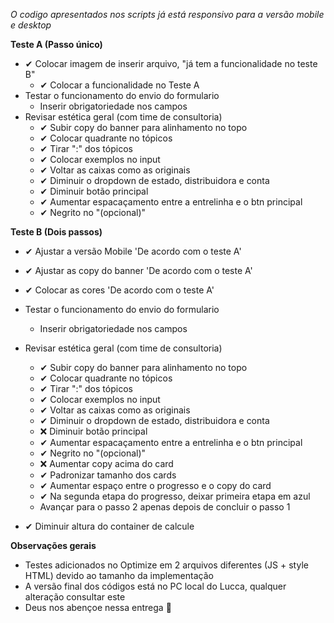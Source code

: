_O codigo apresentados nos scripts já está responsivo para a versão mobile e desktop_

**Teste A (Passo único)**
  - ✔ Colocar imagem de inserir arquivo, "já tem a funcionalidade no teste B"
    - ✔ Colocar a funcionalidade no Teste A 
  - Testar o funcionamento do envio do formulario
    - Inserir obrigatoriedade nos campos
  - Revisar estética geral (com time de consultoria)
    - ✔ Subir copy do banner para alinhamento no topo
    - ✔ Colocar quadrante no tópicos
    - ✔ Tirar ":" dos tópicos
    - ✔ Colocar exemplos no input
    - ✔ Voltar as caixas como as originais
    - ✔ Diminuir o dropdown de estado, distribuidora e conta
    - ✔ Diminuir botão principal
    - ✔ Aumentar espacaçamento entre a entrelinha e o btn principal
    - ✔ Negrito no "(opcional)"

**Teste B (Dois passos)**
  - ✔ Ajustar a versão Mobile 'De acordo com o teste A'
  - ✔ Ajustar as copy do banner 'De acordo com o teste A' 
  - ✔ Colocar as cores 'De acordo com o teste A'
  - Testar o funcionamento do envio do formulario
    - Inserir obrigatoriedade nos campos
  - Revisar estética geral (com time de consultoria)
    - ✔ Subir copy do banner para alinhamento no topo
    - ✔ Colocar quadrante no tópicos
    - ✔ Tirar ":" dos tópicos
    - ✔ Colocar exemplos no input
    - ✔ Voltar as caixas como as originais
    - ✔ Diminuir o dropdown de estado, distribuidora e conta
    - ❌ Diminuir botão principal
    - ✔ Aumentar espacaçamento entre a entrelinha e o btn principal
    - ✔ Negrito no "(opcional)"
    - ❌ Aumentar copy acima do card
    - ✔ Padronizar tamanho dos cards
    - ✔ Aumentar espaço entre o progresso e o copy do card
    - ✔ Na segunda etapa do progresso, deixar primeira etapa em azul
    - Avançar para o passo 2 apenas depois de concluir o passo 1

- ✔ Diminuir altura do container de calcule

**Observações gerais**
  - Testes adicionados no Optimize em 2 arquivos diferentes (JS + style HTML) devido ao tamanho da implementação
  - A versão final dos códigos está no PC local do Lucca, qualquer alteração consultar este
  - Deus nos abençoe nessa entrega 🙏

